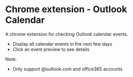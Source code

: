 # Chrome extension - Outlook Calendar
A chrome extension for checking Outlook calendar events.

* Display all calendar events in the next few days
* Click an event preview to see details


Note:
* Only support @outlook.com and office365 accounts

